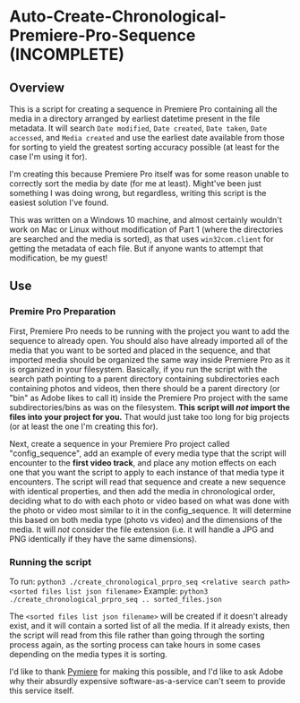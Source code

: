 # Auto-Create-Chronological-Premiere-Pro-Sequence (INCOMPLETE)

## Overview
This is a script for creating a sequence in Premiere Pro containing all the media in a directory arranged by earliest datetime present in the file metadata. It will search `Date modified`, `Date created`, `Date taken`, `Date accessed`, and `Media created` and use the earliest date available from those for sorting to yield the greatest sorting accuracy possible (at least for the case I'm using it for).

I'm creating this because Premiere Pro itself was for some reason unable to correctly sort the media by date (for me at least). Might've been just something I was doing wrong, but regardless, writing this script is the easiest solution I've found.

This was written on a Windows 10 machine, and almost certainly wouldn't work on Mac or Linux without modification of Part 1 (where the directories are searched and the media is sorted), as that uses `win32com.client` for getting the metadata of each file. But if anyone wants to attempt that modification, be my guest!

## Use

### Premire Pro Preparation
First, Premiere Pro needs to be running with the project you want to add the sequence to already open. You should also have already imported all of the media that you want to be sorted and placed in the sequence, and that imported media should be organized the same way inside Premiere Pro as it is organized in your filesystem. Basically, if you run the script with the search path pointing to a parent directory containing subdirectories each containing photos and videos, then there should be a parent directory (or "bin" as Adobe likes to call it) inside the Premiere Pro project with the same subdirectories/bins as was on the filesystem. **This script will _not_ import the files into your project for you.** That would just take too long for big projects (or at least the one I'm creating this for).

Next, create a sequence in your Premiere Pro project called "config_sequence", add an example of every media type that the script will encounter to the **first video track**, and place any motion effects on each one that you want the script to apply to each instance of that media type it encounters. The script will read that sequence and create a new sequence with identical properties, and then add the media in chronological order, deciding what to do with each photo or video based on what was done with the photo or video most similar to it in the config_sequence. It will determine this based on both media type (photo vs video) and the dimensions of the media. It will _not_ consider the file extension (i.e. it will handle a JPG and PNG identically if they have the same dimensions).

### Running the script
To run: `python3 ./create_chronological_prpro_seq <relative search path> <sorted files list json filename>`
Example: `python3 ./create_chronological_prpro_seq .. sorted_files.json`

The `<sorted files list json filename>` will be created if it doesn't already exist, and it will contain a sorted list of all the media. If it already exists, then the script will read from this file rather than going through the sorting process again, as the sorting process can take hours in some cases depending on the media types it is sorting.


I'd like to thank [Pymiere](https://github.com/qmasingarbe/pymiere) for making this possible, and I'd like to ask Adobe why their absurdly expensive software-as-a-service can't seem to provide this service itself.
